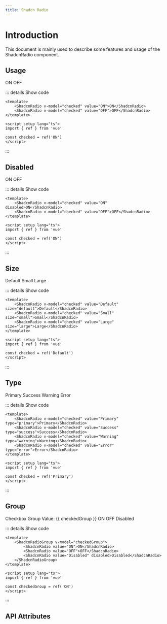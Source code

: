 ```yaml
---
title: Shadcn Radio
---
```


# Introduction

This document is mainly used to describe some features and usage of the ShadcnRadio component.

## Usage

<CodeRunner title="Usage">
    <ShadcnRadio v-model="checked" value="ON">ON</ShadcnRadio>
    <ShadcnRadio v-model="checked" value="OFF">OFF</ShadcnRadio>
</CodeRunner>

::: details Show code

```vue
<template>
    <ShadcnRadio v-model="checked" value="ON">ON</ShadcnRadio>
    <ShadcnRadio v-model="checked" value="OFF">OFF</ShadcnRadio>
</template>

<script setup lang="ts">
import { ref } from 'vue'

const checked = ref('ON')
</script>
```

:::

## Disabled

<CodeRunner title="Disabled">
    <ShadcnRadio v-model="checked" value="ON" disabled>ON</ShadcnRadio>
    <ShadcnRadio v-model="checked" value="OFF">OFF</ShadcnRadio>
</CodeRunner>

::: details Show code

```vue
<template>
    <ShadcnRadio v-model="checked" value="ON" disabled>ON</ShadcnRadio>
    <ShadcnRadio v-model="checked" value="OFF">OFF</ShadcnRadio>
</template>

<script setup lang="ts">
import { ref } from 'vue'

const checked = ref('ON')
</script>
```

:::

## Size

<CodeRunner title="Size">
    <ShadcnRadio v-model="checked" value="Default" size="default">Default</ShadcnRadio>
    <ShadcnRadio v-model="checked" value="Small" size="small">Small</ShadcnRadio>
    <ShadcnRadio v-model="checked" value="Large" size="large">Large</ShadcnRadio>
</CodeRunner>

::: details Show code

```vue
<template>
    <ShadcnRadio v-model="checked" value="Default" size="default">Default</ShadcnRadio>
    <ShadcnRadio v-model="checked" value="Small" size="small">Small</ShadcnRadio>
    <ShadcnRadio v-model="checked" value="Large" size="large">Large</ShadcnRadio>
</template>

<script setup lang="ts">
import { ref } from 'vue'

const checked = ref('Default')
</script>
```

:::

## Type

<CodeRunner title="Type">
    <ShadcnRadio v-model="checked" value="Primary" type="primary">Primary</ShadcnRadio>
    <ShadcnRadio v-model="checked" value="Success" type="success">Success</ShadcnRadio>
    <ShadcnRadio v-model="checked" value="Warning" type="warning">Warning</ShadcnRadio>
    <ShadcnRadio v-model="checked" value="Error" type="error">Error</ShadcnRadio>
</CodeRunner>

::: details Show code

```vue
<template>
    <ShadcnRadio v-model="checked" value="Primary" type="primary">Primary</ShadcnRadio>
    <ShadcnRadio v-model="checked" value="Success" type="success">Success</ShadcnRadio>
    <ShadcnRadio v-model="checked" value="Warning" type="warning">Warning</ShadcnRadio>
    <ShadcnRadio v-model="checked" value="Error" type="error">Error</ShadcnRadio>
</template>

<script setup lang="ts">
import { ref } from 'vue'

const checked = ref('Primary')
</script>
```

:::

## Group

<CodeRunner title="Group">
    Checkbox Group Value: {{ checkedGroup }}
    <ShadcnRadioGroup v-model="checkedGroup">
        <ShadcnRadio value="ON">ON</ShadcnRadio>
        <ShadcnRadio value="OFF">OFF</ShadcnRadio>
        <ShadcnRadio value="Disabled" disabled>Disabled</ShadcnRadio>
    </ShadcnRadioGroup>
</CodeRunner>

::: details Show code

```vue
<template>
    <ShadcnRadioGroup v-model="checkedGroup">
        <ShadcnRadio value="ON">ON</ShadcnRadio>
        <ShadcnRadio value="OFF">OFF</ShadcnRadio>
        <ShadcnRadio value="Disabled" disabled>Disabled</ShadcnRadio>
    </ShadcnRadioGroup>
</template>

<script setup lang="ts">
import { ref } from 'vue'

const checkedGroup = ref('ON')
</script>
```

:::

## API Attributes

<ApiTable title="Radio Props"
    :headers="['Attribute', 'Description', 'Type', 'Default Value', 'Depend', 'List']"
    :columns="[
        ['modelValue', 'The value of the radio', 'Any', '-', '-', '-'],
        ['value', 'The value of the radio', 'Any', '-', '-', '-'],
        ['disabled', 'Whether the radio is disabled', 'boolean', 'false', '-', '-'],
        ['size', 'The size of the radio', 'Enum', 'default', '-', 'small | default | large'],
        ['type', 'The type of the radio', 'Enum', 'primary', '-', 'primary | success | warning | error'],
    ]">
</ApiTable>

<br />

<ApiTable title="Radio Group Props"
    :headers="['Attribute', 'Description', 'Type', 'Default Value', 'Depend', 'List']"
    :columns="[
        ['modelValue', 'The value of the radio group', 'Any', '-', '-', '-'],
    ]">
</ApiTable>

<br />

<ApiTable title="Radio Events"
    :headers="['Event', 'Description', 'Callback Parameters']"
    :columns="[
        ['on-change', 'Triggered when the value of the radio is changed', 'boolean'],
    ]">
</ApiTable>

<br />

<ApiTable title="Radio Group Events"
    :headers="['Event', 'Description', 'Callback Parameters']"
    :columns="[
        ['on-change', 'Triggered when the value of the radio is changed', 'boolean'],
    ]">
</ApiTable>

<br />

<ApiTable title="Radio Slots"
    :headers="['Slot', 'Description']"
    :columns="[
        ['label', 'Radio label'],
        ['default', 'Radio label'],
    ]">
</ApiTable>

<script setup lang="ts">
import { ref } from 'vue'

const checked = ref('ON')
const checkedGroup = ref('ON')
</script>
